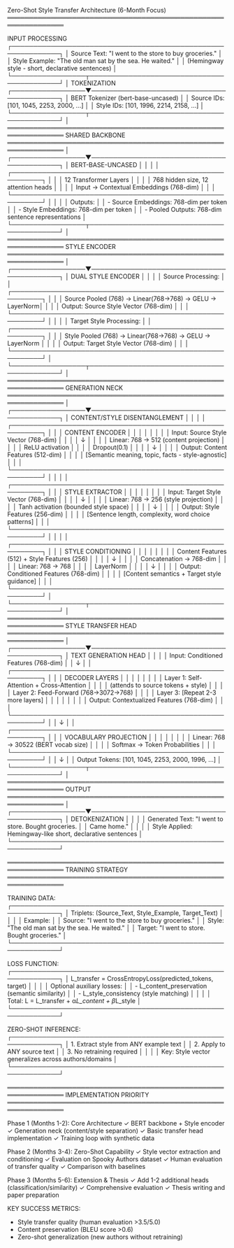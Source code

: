Zero-Shot Style Transfer Architecture (6-Month Focus)
═══════════════════════════════════════════════════════════════

INPUT PROCESSING
┌─────────────────────────────────────────────────────────────┐
│ Source Text: "I went to the store to buy groceries."       │
│ Style Example: "The old man sat by the sea. He waited."    │
│ (Hemingway style - short, declarative sentences)           │
└─────────────────┬───────────────────────────────────────────┘
                  │
                TOKENIZATION
┌─────────────────▼───────────────────────────────────────────┐
│ BERT Tokenizer (bert-base-uncased)                         │
│ Source IDs: [101, 1045, 2253, 2000, ...]                  │
│ Style IDs: [101, 1996, 2214, 2158, ...]                   │
└─────────────────┬───────────────────────────────────────────┘
                  │
═══════════════════════════════════════════════════════════════
                SHARED BACKBONE
═══════════════════════════════════════════════════════════════
                  │
┌─────────────────▼───────────────────────────────────────────┐
│                BERT-BASE-UNCASED                            │
│                                                             │
│ ┌─────────────────────────────────────────────────────────┐ │
│ │ 12 Transformer Layers                                   │ │
│ │ 768 hidden size, 12 attention heads                    │ │
│ │ Input → Contextual Embeddings (768-dim)                │ │
│ └─────────────────────────────────────────────────────────┘ │
│                                                             │
│ Outputs:                                                    │
│ - Source Embeddings: 768-dim per token                     │
│ - Style Embeddings: 768-dim per token                      │
│ - Pooled Outputs: 768-dim sentence representations         │
└─────────────────┬───────────────────────────────────────────┘
                  │
═══════════════════════════════════════════════════════════════
                STYLE ENCODER
═══════════════════════════════════════════════════════════════
                  │
┌─────────────────▼───────────────────────────────────────────┐
│              DUAL STYLE ENCODER                             │
│                                                             │
│ Source Processing:                                          │
│ ┌─────────────────────────────────────────────────────────┐ │
│ │ Source Pooled (768) → Linear(768→768) → GELU → LayerNorm│ │
│ │ Output: Source Style Vector (768-dim)                   │ │
│ └─────────────────────────────────────────────────────────┘ │
│                                                             │
│ Target Style Processing:                                    │
│ ┌─────────────────────────────────────────────────────────┐ │
│ │ Style Pooled (768) → Linear(768→768) → GELU → LayerNorm │ │
│ │ Output: Target Style Vector (768-dim)                   │ │
│ └─────────────────────────────────────────────────────────┘ │
└─────────────────┬───────────────────────────────────────────┘
                  │
═══════════════════════════════════════════════════════════════
               GENERATION NECK
═══════════════════════════════════════════════════════════════
                  │
┌─────────────────▼───────────────────────────────────────────┐
│            CONTENT/STYLE DISENTANGLEMENT                    │
│                                                             │
│ ┌─────────────────────────────────────────────────────────┐ │
│ │                CONTENT ENCODER                          │ │
│ │                                                         │ │
│ │ Input: Source Style Vector (768-dim)                   │ │
│ │ ↓                                                       │ │
│ │ Linear: 768 → 512 (content projection)                 │ │
│ │ ReLU activation                                         │ │
│ │ Dropout(0.1)                                           │ │
│ │ ↓                                                       │ │
│ │ Output: Content Features (512-dim)                     │ │
│ │ [Semantic meaning, topic, facts - style-agnostic]      │ │
│ └─────────────────────────────────────────────────────────┘ │
│                                                             │
│ ┌─────────────────────────────────────────────────────────┐ │
│ │                STYLE EXTRACTOR                          │ │
│ │                                                         │ │
│ │ Input: Target Style Vector (768-dim)                   │ │
│ │ ↓                                                       │ │
│ │ Linear: 768 → 256 (style projection)                   │ │
│ │ Tanh activation (bounded style space)                  │ │
│ │ ↓                                                       │ │
│ │ Output: Style Features (256-dim)                       │ │
│ │ [Sentence length, complexity, word choice patterns]    │ │
│ └─────────────────────────────────────────────────────────┘ │
│                                                             │
│ ┌─────────────────────────────────────────────────────────┐ │
│ │              STYLE CONDITIONING                         │ │
│ │                                                         │ │
│ │ Content Features (512) + Style Features (256)          │ │
│ │ ↓                                                       │ │
│ │ Concatenation → 768-dim                                │ │
│ │ Linear: 768 → 768                                      │ │
│ │ LayerNorm                                              │ │
│ │ ↓                                                       │ │
│ │ Output: Conditioned Features (768-dim)                 │ │
│ │ [Content semantics + Target style guidance]            │ │
│ └─────────────────────────────────────────────────────────┘ │
└─────────────────┬───────────────────────────────────────────┘
                  │
═══════════════════════════════════════════════════════════════
              STYLE TRANSFER HEAD
═══════════════════════════════════════════════════════════════
                  │
┌─────────────────▼───────────────────────────────────────────┐
│               TEXT GENERATION HEAD                          │
│                                                             │
│ Input: Conditioned Features (768-dim)                      │
│ ↓                                                           │
│ ┌─────────────────────────────────────────────────────────┐ │
│ │              DECODER LAYERS                             │ │
│ │                                                         │ │
│ │ Layer 1: Self-Attention + Cross-Attention              │ │
│ │          (attends to source tokens + style)            │ │
│ │ Layer 2: Feed-Forward (768→3072→768)                   │ │
│ │ Layer 3: [Repeat 2-3 more layers]                      │ │
│ │                                                         │ │
│ │ Output: Contextualized Features (768-dim)              │ │
│ └─────────────────────────────────────────────────────────┘ │
│ ↓                                                           │
│ ┌─────────────────────────────────────────────────────────┐ │
│ │             VOCABULARY PROJECTION                       │ │
│ │                                                         │ │
│ │ Linear: 768 → 30522 (BERT vocab size)                  │ │
│ │ Softmax → Token Probabilities                          │ │
│ └─────────────────────────────────────────────────────────┘ │
│ ↓                                                           │
│ Output Tokens: [101, 1045, 2253, 2000, 1996, ...]         │
└─────────────────┬───────────────────────────────────────────┘
                  │
═══════════════════════════════════════════════════════════════
                    OUTPUT
═══════════════════════════════════════════════════════════════
                  │
┌─────────────────▼───────────────────────────────────────────┐
│                DETOKENIZATION                               │
│                                                             │
│ Generated Text: "I went to store. Bought groceries.        │
│                 Came home."                                 │
│                                                             │
│ Style Applied: Hemingway-like short, declarative sentences │
└─────────────────────────────────────────────────────────────┘

═══════════════════════════════════════════════════════════════
                 TRAINING STRATEGY
═══════════════════════════════════════════════════════════════

TRAINING DATA:
┌─────────────────────────────────────────────────────────────┐
│ Triplets: (Source_Text, Style_Example, Target_Text)        │
│                                                             │
│ Example:                                                    │
│ Source: "I went to the store to buy groceries."           │
│ Style: "The old man sat by the sea. He waited."           │
│ Target: "I went to store. Bought groceries."              │
└─────────────────────────────────────────────────────────────┘

LOSS FUNCTION:
┌─────────────────────────────────────────────────────────────┐
│ L_transfer = CrossEntropyLoss(predicted_tokens, target)     │
│                                                             │
│ Optional auxiliary losses:                                  │
│ - L_content_preservation (semantic similarity)             │
│ - L_style_consistency (style matching)                     │
│                                                             │
│ Total: L = L_transfer + α*L_content + β*L_style            │
└─────────────────────────────────────────────────────────────┘

ZERO-SHOT INFERENCE:
┌─────────────────────────────────────────────────────────────┐
│ 1. Extract style from ANY example text                     │
│ 2. Apply to ANY source text                                │
│ 3. No retraining required                                  │
│                                                             │
│ Key: Style vector generalizes across authors/domains       │
└─────────────────────────────────────────────────────────────┘

═══════════════════════════════════════════════════════════════
                 IMPLEMENTATION PRIORITY
═══════════════════════════════════════════════════════════════

Phase 1 (Months 1-2): Core Architecture
✓ BERT backbone + Style encoder
✓ Generation neck (content/style separation)
✓ Basic transfer head implementation
✓ Training loop with synthetic data

Phase 2 (Months 3-4): Zero-Shot Capability
✓ Style vector extraction and conditioning
✓ Evaluation on Spooky Authors dataset
✓ Human evaluation of transfer quality
✓ Comparison with baselines

Phase 3 (Months 5-6): Extension & Thesis
✓ Add 1-2 additional heads (classification/similarity)
✓ Comprehensive evaluation
✓ Thesis writing and paper preparation

KEY SUCCESS METRICS:
- Style transfer quality (human evaluation >3.5/5.0)
- Content preservation (BLEU score >0.6)
- Zero-shot generalization (new authors without retraining)
